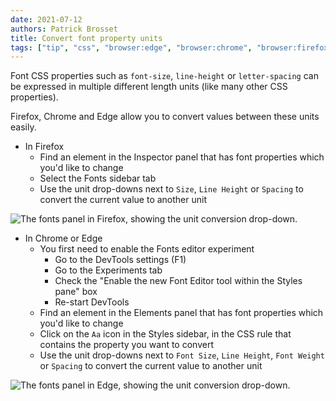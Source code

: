 ```yaml
---
date: 2021-07-12
authors: Patrick Brosset
title: Convert font property units
tags: ["tip", "css", "browser:edge", "browser:chrome", "browser:firefox"]
---
```

Font CSS properties such as `font-size`, `line-height` or `letter-spacing` can be expressed in multiple different length units (like many other CSS properties).

Firefox, Chrome and Edge allow you to convert values between these units easily.

* In Firefox
  * Find an element in the Inspector panel that has font properties which you'd like to change
  * Select the Fonts sidebar tab
  * Use the unit drop-downs next to `Size`, `Line Height` or `Spacing` to convert the current value to another unit

![The fonts panel in Firefox, showing the unit conversion drop-down.](../../assets/img/convert-font-units-1.png)

* In Chrome or Edge
  * You first need to enable the Fonts editor experiment
    * Go to the DevTools settings (F1)
    * Go to the Experiments tab
    * Check the "Enable the new Font Editor tool within the Styles pane" box
    * Re-start DevTools
  * Find an element in the Elements panel that has font properties which you'd like to change
  * Click on the `Aa` icon in the Styles sidebar, in the CSS rule that contains the property you want to convert
  * Use the unit drop-downs next to `Font Size`, `Line Height`, `Font Weight` or `Spacing` to convert the current value to another unit

![The fonts panel in Edge, showing the unit conversion drop-down.](../../assets/img/convert-font-units-2.png)
